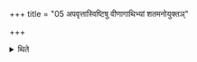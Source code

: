 +++
title = "05 अपवृत्तास्विष्टिषु वीणागाथिभ्यां शतमनोयुक्तञ्"

+++

<details><summary>थिते</summary>

अपवृत्तास्विष्टिषु वीणागाथिभ्यां शतमनोयुक्तं च ददाति ५
</details>
